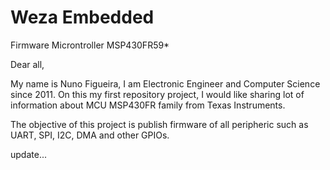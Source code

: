 # Weza Embedded
Firmware Microntroller MSP430FR59*

Dear all,

My name is Nuno Figueira, I am Electronic Engineer and Computer Science since 2011.
On this my first repository project, I would like sharing lot of information about MCU MSP430FR family from Texas Instruments.

The objective of this project is publish firmware of all peripheric such as UART, SPI, I2C, DMA and other GPIOs.

update...

